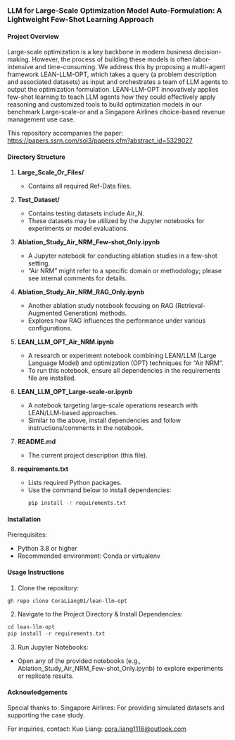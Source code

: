 ### LLM for Large-Scale Optimization Model Auto-Formulation: A Lightweight Few-Shot Learning Approach

#### Project Overview
Large-scale optimization is a key backbone in modern business decision-making. However, the process of building these models is often labor-intensive and time-consuming. We address this by proposing a multi-agent framework LEAN-LLM-OPT, which takes a query (a problem description and associated datasets) as input and orchestrates a team of LLM agents to output the optimization formulation. LEAN-LLM-OPT innovatively applies few-shot learning to teach LLM agents how they could effectively apply reasoning and customized tools to build optimization models in our benchmark Large-scale-or and a Singapore Airlines choice-based revenue management use case.

This repository accompanies the paper: https://papers.ssrn.com/sol3/papers.cfm?abstract_id=5329027

#### Directory Structure

1. **Large_Scale_Or_Files/**  
   - Contains all required Ref-Data files.  

2. **Test_Dataset/**  
   - Contains testing datasets include Air\_N.  
   - These datasets may be utilized by the Jupyter notebooks for experiments or model evaluations.

3. **Ablation_Study_Air_NRM_Few-shot_Only.ipynb**  
   - A Jupyter notebook for conducting ablation studies in a few-shot setting.  
   - “Air NRM” might refer to a specific domain or methodology; please see internal comments for details.

4. **Ablation_Study_Air_NRM_RAG_Only.ipynb**  
   - Another ablation study notebook focusing on RAG (Retrieval-Augmented Generation) methods.  
   - Explores how RAG influences the performance under various configurations.

5. **LEAN_LLM_OPT_Air_NRM.ipynb**  
   - A research or experiment notebook combining LEAN/LLM (Large Language Model) and optimization (OPT) techniques for “Air NRM”.  
   - To run this notebook, ensure all dependencies in the requirements file are installed.

6. **LEAN_LLM_OPT_Large-scale-or.ipynb**  
   - A notebook targeting large-scale operations research with LEAN/LLM-based approaches.  
   - Similar to the above, install dependencies and follow instructions/comments in the notebook.

7. **README.md**  
   - The current project description (this file).

8. **requirements.txt**  
   - Lists required Python packages.  
   - Use the command below to install dependencies:
     ```bash
     pip install -r requirements.txt
#### Installation
Prerequisites:
- Python 3.8 or higher
- Recommended environment: Conda or virtualenv

#### Usage Instructions
1. Clone the repository:
```bash
gh repo clone CoraLiang01/lean-llm-opt
```
2. Navigate to the Project Directory & Install Dependencies:
```python
cd lean-llm-opt
pip install -r requirements.txt
```

3. Run Jupyter Notebooks:
- Open any of the provided notebooks (e.g., Ablation_Study_Air_NRM_Few-shot_Only.ipynb) to explore experiments or replicate results.

#### Acknowledgements
Special thanks to:
Singapore Airlines: For providing simulated datasets and supporting the case study.

For inquiries, contact:
Kuo Liang: cora.liang1116@outlook.com